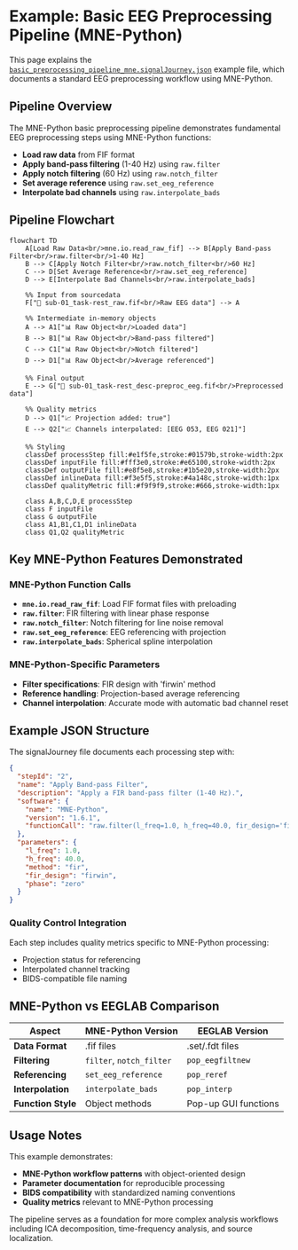 # Example: Basic EEG Preprocessing Pipeline (MNE-Python)

This page explains the [`basic_preprocessing_pipeline_mne.signalJourney.json`](https://github.com/neuromechanist/signalJourney/blob/main/schema/examples/basic_preprocessing_pipeline_mne.signalJourney.json) example file, which documents a standard EEG preprocessing workflow using MNE-Python.

## Pipeline Overview

The MNE-Python basic preprocessing pipeline demonstrates fundamental EEG preprocessing steps using MNE-Python functions:

- **Load raw data** from FIF format
- **Apply band-pass filtering** (1-40 Hz) using `raw.filter`
- **Apply notch filtering** (60 Hz) using `raw.notch_filter`
- **Set average reference** using `raw.set_eeg_reference`
- **Interpolate bad channels** using `raw.interpolate_bads`

## Pipeline Flowchart

```mermaid
flowchart TD
    A[Load Raw Data<br/>mne.io.read_raw_fif] --> B[Apply Band-pass Filter<br/>raw.filter<br/>1-40 Hz]
    B --> C[Apply Notch Filter<br/>raw.notch_filter<br/>60 Hz]
    C --> D[Set Average Reference<br/>raw.set_eeg_reference]
    D --> E[Interpolate Bad Channels<br/>raw.interpolate_bads]
    
    %% Input from sourcedata
    F["📁 sub-01_task-rest_raw.fif<br/>Raw EEG data"] --> A
    
    %% Intermediate in-memory objects
    A --> A1["📊 Raw Object<br/>Loaded data"]
    B --> B1["📊 Raw Object<br/>Band-pass filtered"]
    C --> C1["📊 Raw Object<br/>Notch filtered"]
    D --> D1["📊 Raw Object<br/>Average referenced"]
    
    %% Final output
    E --> G["💾 sub-01_task-rest_desc-preproc_eeg.fif<br/>Preprocessed data"]
    
    %% Quality metrics
    D --> Q1["📈 Projection added: true"]
    E --> Q2["📈 Channels interpolated: [EEG 053, EEG 021]"]

    %% Styling
    classDef processStep fill:#e1f5fe,stroke:#01579b,stroke-width:2px
    classDef inputFile fill:#fff3e0,stroke:#e65100,stroke-width:2px
    classDef outputFile fill:#e8f5e8,stroke:#1b5e20,stroke-width:2px
    classDef inlineData fill:#f3e5f5,stroke:#4a148c,stroke-width:1px
    classDef qualityMetric fill:#f9f9f9,stroke:#666,stroke-width:1px

    class A,B,C,D,E processStep
    class F inputFile
    class G outputFile
    class A1,B1,C1,D1 inlineData
    class Q1,Q2 qualityMetric
```

## Key MNE-Python Features Demonstrated

### MNE-Python Function Calls
- **`mne.io.read_raw_fif`**: Load FIF format files with preloading
- **`raw.filter`**: FIR filtering with linear phase response
- **`raw.notch_filter`**: Notch filtering for line noise removal
- **`raw.set_eeg_reference`**: EEG referencing with projection
- **`raw.interpolate_bads`**: Spherical spline interpolation

### MNE-Python-Specific Parameters
- **Filter specifications**: FIR design with 'firwin' method
- **Reference handling**: Projection-based average referencing
- **Channel interpolation**: Accurate mode with automatic bad channel reset

## Example JSON Structure

The signalJourney file documents each processing step with:

```json
{
  "stepId": "2",
  "name": "Apply Band-pass Filter",
  "description": "Apply a FIR band-pass filter (1-40 Hz).",
  "software": {
    "name": "MNE-Python",
    "version": "1.6.1",
    "functionCall": "raw.filter(l_freq=1.0, h_freq=40.0, fir_design='firwin')"
  },
  "parameters": {
    "l_freq": 1.0,
    "h_freq": 40.0,
    "method": "fir",
    "fir_design": "firwin",
    "phase": "zero"
  }
}
```

### Quality Control Integration
Each step includes quality metrics specific to MNE-Python processing:
- Projection status for referencing
- Interpolated channel tracking
- BIDS-compatible file naming

## MNE-Python vs EEGLAB Comparison

| Aspect | MNE-Python Version | EEGLAB Version |
|--------|-------------------|----------------|
| **Data Format** | .fif files | .set/.fdt files |
| **Filtering** | `filter`, `notch_filter` | `pop_eegfiltnew` |
| **Referencing** | `set_eeg_reference` | `pop_reref` |
| **Interpolation** | `interpolate_bads` | `pop_interp` |
| **Function Style** | Object methods | Pop-up GUI functions |

## Usage Notes

This example demonstrates:
- **MNE-Python workflow patterns** with object-oriented design
- **Parameter documentation** for reproducible processing
- **BIDS compatibility** with standardized naming conventions
- **Quality metrics** relevant to MNE-Python processing

The pipeline serves as a foundation for more complex analysis workflows including ICA decomposition, time-frequency analysis, and source localization.
